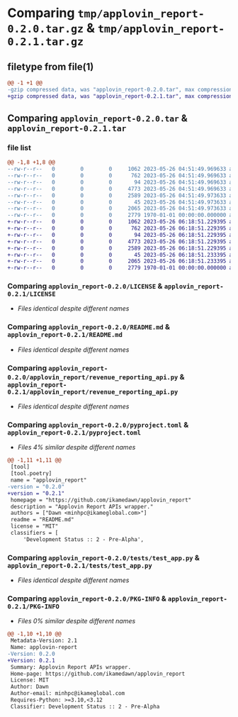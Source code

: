 # Comparing `tmp/applovin_report-0.2.0.tar.gz` & `tmp/applovin_report-0.2.1.tar.gz`

## filetype from file(1)

```diff
@@ -1 +1 @@
-gzip compressed data, was "applovin_report-0.2.0.tar", max compression
+gzip compressed data, was "applovin_report-0.2.1.tar", max compression
```

## Comparing `applovin_report-0.2.0.tar` & `applovin_report-0.2.1.tar`

### file list

```diff
@@ -1,8 +1,8 @@
--rw-r--r--   0        0        0     1062 2023-05-26 04:51:49.969633 applovin_report-0.2.0/LICENSE
--rw-r--r--   0        0        0      762 2023-05-26 04:51:49.969633 applovin_report-0.2.0/README.md
--rw-r--r--   0        0        0       94 2023-05-26 04:51:49.969633 applovin_report-0.2.0/applovin_report/__init__.py
--rw-r--r--   0        0        0     4773 2023-05-26 04:51:49.969633 applovin_report-0.2.0/applovin_report/revenue_reporting_api.py
--rw-r--r--   0        0        0     2589 2023-05-26 04:51:49.973633 applovin_report-0.2.0/pyproject.toml
--rw-r--r--   0        0        0       45 2023-05-26 04:51:49.973633 applovin_report-0.2.0/tests/__init__.py
--rw-r--r--   0        0        0     2065 2023-05-26 04:51:49.973633 applovin_report-0.2.0/tests/test_app.py
--rw-r--r--   0        0        0     2779 1970-01-01 00:00:00.000000 applovin_report-0.2.0/PKG-INFO
+-rw-r--r--   0        0        0     1062 2023-05-26 06:18:51.229395 applovin_report-0.2.1/LICENSE
+-rw-r--r--   0        0        0      762 2023-05-26 06:18:51.229395 applovin_report-0.2.1/README.md
+-rw-r--r--   0        0        0       94 2023-05-26 06:18:51.229395 applovin_report-0.2.1/applovin_report/__init__.py
+-rw-r--r--   0        0        0     4773 2023-05-26 06:18:51.229395 applovin_report-0.2.1/applovin_report/revenue_reporting_api.py
+-rw-r--r--   0        0        0     2589 2023-05-26 06:18:51.229395 applovin_report-0.2.1/pyproject.toml
+-rw-r--r--   0        0        0       45 2023-05-26 06:18:51.233395 applovin_report-0.2.1/tests/__init__.py
+-rw-r--r--   0        0        0     2065 2023-05-26 06:18:51.233395 applovin_report-0.2.1/tests/test_app.py
+-rw-r--r--   0        0        0     2779 1970-01-01 00:00:00.000000 applovin_report-0.2.1/PKG-INFO
```

### Comparing `applovin_report-0.2.0/LICENSE` & `applovin_report-0.2.1/LICENSE`

 * *Files identical despite different names*

### Comparing `applovin_report-0.2.0/README.md` & `applovin_report-0.2.1/README.md`

 * *Files identical despite different names*

### Comparing `applovin_report-0.2.0/applovin_report/revenue_reporting_api.py` & `applovin_report-0.2.1/applovin_report/revenue_reporting_api.py`

 * *Files identical despite different names*

### Comparing `applovin_report-0.2.0/pyproject.toml` & `applovin_report-0.2.1/pyproject.toml`

 * *Files 4% similar despite different names*

```diff
@@ -1,11 +1,11 @@
 [tool]
 [tool.poetry]
 name = "applovin_report"
-version = "0.2.0"
+version = "0.2.1"
 homepage = "https://github.com/ikamedawn/applovin_report"
 description = "Applovin Report APIs wrapper."
 authors = ["Dawn <minhpc@ikameglobal.com>"]
 readme = "README.md"
 license = "MIT"
 classifiers = [
     'Development Status :: 2 - Pre-Alpha',
```

### Comparing `applovin_report-0.2.0/tests/test_app.py` & `applovin_report-0.2.1/tests/test_app.py`

 * *Files identical despite different names*

### Comparing `applovin_report-0.2.0/PKG-INFO` & `applovin_report-0.2.1/PKG-INFO`

 * *Files 0% similar despite different names*

```diff
@@ -1,10 +1,10 @@
 Metadata-Version: 2.1
 Name: applovin-report
-Version: 0.2.0
+Version: 0.2.1
 Summary: Applovin Report APIs wrapper.
 Home-page: https://github.com/ikamedawn/applovin_report
 License: MIT
 Author: Dawn
 Author-email: minhpc@ikameglobal.com
 Requires-Python: >=3.10,<3.12
 Classifier: Development Status :: 2 - Pre-Alpha
```

